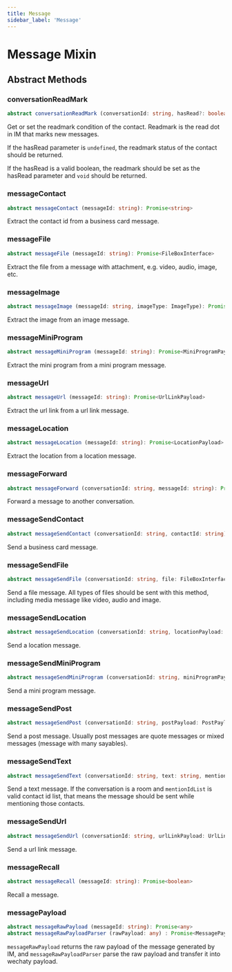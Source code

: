 ```yaml
---
title: Message
sidebar_label: 'Message'
---
```


# Message Mixin

## Abstract Methods

### conversationReadMark

```ts
abstract conversationReadMark (conversationId: string, hasRead?: boolean) : Promise<void | boolean>
```

Get or set the readmark condition of the contact. Readmark is the read dot in IM that marks new messages.

If the hasRead parameter is ```undefined```, the readmark status of the contact should be returned.

If the hasRead is a valid boolean, the readmark should be set as the hasRead parameter and ```void``` should be returned.

### messageContact

```ts
abstract messageContact (messageId: string): Promise<string>
```

Extract the contact id from a business card message.

### messageFile

```ts
abstract messageFile (messageId: string): Promise<FileBoxInterface>
```

Extract the file from a message with attachment, e.g. video, audio, image, etc.

### messageImage

```ts
abstract messageImage (messageId: string, imageType: ImageType): Promise<FileBoxInterface>
```

Extract the image from an image message.

### messageMiniProgram

```ts
abstract messageMiniProgram (messageId: string): Promise<MiniProgramPayload>
```

Extract the mini program from a mini program message.

### messageUrl

```ts
abstract messageUrl (messageId: string): Promise<UrlLinkPayload>
```

Extract the url link from a url link message.

### messageLocation

```ts
abstract messageLocation (messageId: string): Promise<LocationPayload>
```

Extract the location from a location message.

### messageForward

```ts
abstract messageForward (conversationId: string, messageId: string): Promise<void | string>
```

Forward a message to another conversation.

### messageSendContact

```ts
abstract messageSendContact (conversationId: string, contactId: string): Promise<void | string>
```

Send a business card message.

### messageSendFile

```ts
abstract messageSendFile (conversationId: string, file: FileBoxInterface): Promise<void | string>
```

Send a file message. All types of files should be sent with this method, including media message like video, audio and image.

### messageSendLocation

```ts
abstract messageSendLocation (conversationId: string, locationPayload: LocationPayload): Promise<void | string>
```

Send a location message.

### messageSendMiniProgram

```ts
abstract messageSendMiniProgram (conversationId: string, miniProgramPayload: MiniProgramPayload): Promise<void | string>
```

Send a mini program message.

### messageSendPost

```ts
abstract messageSendPost (conversationId: string, postPayload: PostPayload): Promise<void | string>
```

Send a post message. Usually post messages are quote messages or mixed messages (message with many sayables).

### messageSendText

```ts
abstract messageSendText (conversationId: string, text: string, mentionIdList?: string[]): Promise<void | string>
```

Send a text message. If the conversation is a room and ```mentionIdList``` is valid contact id list, that means the message should be sent while mentioning those contacts.

### messageSendUrl

```ts
abstract messageSendUrl (conversationId: string, urlLinkPayload: UrlLinkPayload): Promise<void | string>
```

Send a url link message.

### messageRecall

```ts
abstract messageRecall (messageId: string): Promise<boolean>
```

Recall a message.

### messagePayload

```ts
abstract messageRawPayload (messageId: string): Promise<any>
abstract messageRawPayloadParser (rawPayload: any) : Promise<MessagePayload>
```

```messageRawPayload``` returns the raw payload of the message generated by IM, and ```messageRawPayloadParser``` parse the raw payload and transfer it into wechaty payload.
